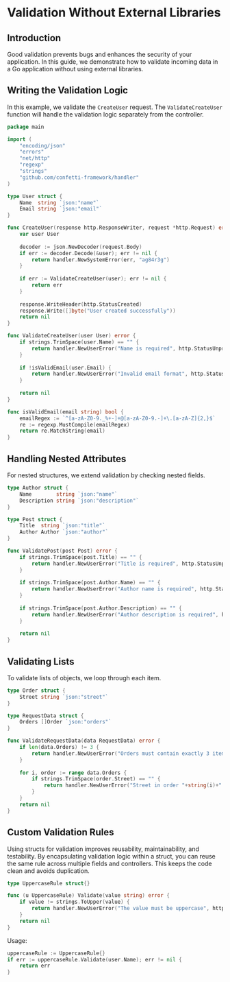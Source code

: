# Validation Without External Libraries

## Introduction

Good validation prevents bugs and enhances the security of your application. In this guide, we demonstrate how to validate incoming data in a Go application without using external libraries.

## Writing the Validation Logic

In this example, we validate the `CreateUser` request. The `ValidateCreateUser` function will handle the validation logic separately from the controller.

```go
package main

import (
    "encoding/json"
    "errors"
    "net/http"
    "regexp"
    "strings"
    "github.com/confetti-framework/handler"
)

type User struct {
    Name  string `json:"name"`
    Email string `json:"email"`
}

func CreateUser(response http.ResponseWriter, request *http.Request) error {
    var user User
    
    decoder := json.NewDecoder(request.Body)
    if err := decoder.Decode(&user); err != nil {
        return handler.NewSystemError(err, "ag84r3g")
    }
    
    if err := ValidateCreateUser(user); err != nil {
        return err
    }
    
    response.WriteHeader(http.StatusCreated)
    response.Write([]byte("User created successfully"))
    return nil
}

func ValidateCreateUser(user User) error {
    if strings.TrimSpace(user.Name) == "" {
        return handler.NewUserError("Name is required", http.StatusUnprocessableEntity)
    }
    
    if !isValidEmail(user.Email) {
        return handler.NewUserError("Invalid email format", http.StatusUnprocessableEntity)
    }
    
    return nil
}

func isValidEmail(email string) bool {
    emailRegex := `^[a-zA-Z0-9._%+-]+@[a-zA-Z0-9.-]+\.[a-zA-Z]{2,}$`
    re := regexp.MustCompile(emailRegex)
    return re.MatchString(email)
}
```

## Handling Nested Attributes

For nested structures, we extend validation by checking nested fields.

```go
type Author struct {
    Name        string `json:"name"`
    Description string `json:"description"`
}

type Post struct {
    Title  string `json:"title"`
    Author Author `json:"author"`
}

func ValidatePost(post Post) error {
    if strings.TrimSpace(post.Title) == "" {
        return handler.NewUserError("Title is required", http.StatusUnprocessableEntity)
    }
    
    if strings.TrimSpace(post.Author.Name) == "" {
        return handler.NewUserError("Author name is required", http.StatusUnprocessableEntity)
    }
    
    if strings.TrimSpace(post.Author.Description) == "" {
        return handler.NewUserError("Author description is required", http.StatusUnprocessableEntity)
    }
    
    return nil
}
```

## Validating Lists

To validate lists of objects, we loop through each item.

```go
type Order struct {
    Street string `json:"street"`
}

type RequestData struct {
    Orders []Order `json:"orders"`
}

func ValidateRequestData(data RequestData) error {
    if len(data.Orders) != 3 {
        return handler.NewUserError("Orders must contain exactly 3 items", http.StatusUnprocessableEntity)
    }
    
    for i, order := range data.Orders {
        if strings.TrimSpace(order.Street) == "" {
            return handler.NewUserError("Street in order "+string(i)+" is required", http.StatusUnprocessableEntity)
        }
    }
    return nil
}
```

## Custom Validation Rules

Using structs for validation improves reusability, maintainability, and testability. By encapsulating validation logic within a struct, you can reuse the same rule across multiple fields and controllers. This keeps the code clean and avoids duplication.

```go
type UppercaseRule struct{}

func (u UppercaseRule) Validate(value string) error {
    if value != strings.ToUpper(value) {
        return handler.NewUserError("The value must be uppercase", http.StatusUnprocessableEntity)
    }
    return nil
}
```

Usage:

```go
uppercaseRule := UppercaseRule{}
if err := uppercaseRule.Validate(user.Name); err != nil {
    return err
}
```
